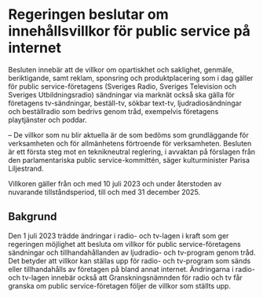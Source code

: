 # Regeringen beslutar om innehållsvillkor för public service på internet

Besluten innebär att de villkor om opartiskhet och saklighet, genmäle, beriktigande, samt reklam, sponsring och produktplacering som i dag gäller för public service\-företagens (Sveriges Radio, Sveriges Television och Sveriges Utbildningsradio) sändningar via marknät också ska gälla för företagens tv\-sändningar, beställ\-tv, sökbar text\-tv, ljudradiosändningar och beställradio som bedrivs genom tråd, exempelvis företagens playtjänster och poddar.

– De villkor som nu blir aktuella är de som bedöms som grundläggande för verksamheten och för allmänhetens förtroende för verksamheten. Besluten är ett första steg mot en teknikneutral reglering, i avvaktan på förslagen från den parlamentariska public service\-kommittén, säger kulturminister Parisa Liljestrand.

Villkoren gäller från och med 10 juli 2023 och under återstoden av nuvarande tillståndsperiod, till och med 31 december 2025\.

## Bakgrund

Den 1 juli 2023 trädde ändringar i radio\- och tv\-lagen i kraft som ger regeringen möjlighet att besluta om villkor för public service\-företagens sändningar och tillhandahållanden av ljudradio\- och tv\-program genom tråd. Det betyder att villkor kan ställas upp för radio\- och tv\-program som sänds eller tillhandahålls av företagen på bland annat internet. Ändringarna i radio\- och tv\-lagen innebär också att Granskningsnämnden för radio och tv får granska om public service\-företagen följer de villkor som ställts upp.
